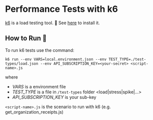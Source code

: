 # Performance Tests with k6
[k6](https://k6.io/) is a load testing tool. 👀 See [here](https://k6.io/docs/get-started/installation/) to install it.

## How to Run 🚀

To run k6 tests use the command:

``` shell
k6 run --env VARS=local.environment.json --env TEST_TYPE=./test-types/load.json --env API_SUBSCRIPTION_KEY=<your-secret> <script-name>.js
```

where 
-  _VARS_  is a environment file
-  _TEST_TYPE_  is a file in `/test-types` folder <load|stress|spike|...> 
-  _API_SUBSCRIPTION_KEY_  is your sub-key

`<script-name>.js` is the scenario to run with k6 (e.g. get_organization_receipts.js)
